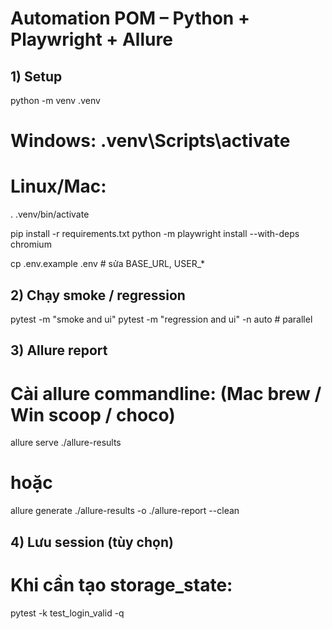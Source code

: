 # Automation POM – Python + Playwright + Allure

## 1) Setup
python -m venv .venv
# Windows: .venv\Scripts\activate
# Linux/Mac:
. .venv/bin/activate

pip install -r requirements.txt
python -m playwright install --with-deps chromium

cp .env.example .env  # sửa BASE_URL, USER_*

## 2) Chạy smoke / regression
pytest -m "smoke and ui"
pytest -m "regression and ui" -n auto  # parallel

## 3) Allure report
# Cài allure commandline: (Mac brew / Win scoop / choco)
allure serve ./allure-results
# hoặc
allure generate ./allure-results -o ./allure-report --clean

## 4) Lưu session (tùy chọn)
# Khi cần tạo storage_state:
pytest -k test_login_valid -q
